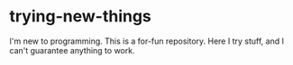# trying-new-things
I'm new to programming. This is a for-fun repository. Here I try stuff, and I can't guarantee anything to work.
